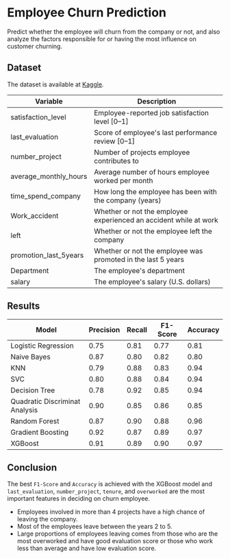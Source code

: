 # Employee Churn Prediction
Predict whether the employee will churn from the company or not, and also analyze the factors responsible for or having the most influence on customer churning.

## Dataset

The dataset is available at [Kaggle](https://www.kaggle.com/datasets/mfaisalqureshi/hr-analytics-and-job-prediction?select=HR_comma_sep.csv).

Variable  |Description |
-----|-----|
satisfaction_level|Employee-reported job satisfaction level [0&ndash;1]|
last_evaluation|Score of employee's last performance review [0&ndash;1]|
number_project|Number of projects employee contributes to|
average_monthly_hours|Average number of hours employee worked per month|
time_spend_company|How long the employee has been with the company (years)
Work_accident|Whether or not the employee experienced an accident while at work
left|Whether or not the employee left the company
promotion_last_5years|Whether or not the employee was promoted in the last 5 years
Department|The employee's department
salary|The employee's salary (U.S. dollars)


## Results

| Model | Precision | Recall | F1-Score | Accuracy |
|-------|-----------|--------|----------|----------|
| Logistic Regression | 0.75 | 0.81 | 0.77 | 0.81 |
| Naive Bayes | 0.87 | 0.80 | 0.82 | 0.80 |
| KNN | 0.79 | 0.88 | 0.83 | 0.94 |
| SVC | 0.80 | 0.88 | 0.84 | 0.94 |
| Decision Tree | 0.78 | 0.92 | 0.85 | 0.94 |
| Quadratic Discriminat Analysis | 0.90 | 0.85 | 0.86 | 0.85 |
| Random Forest | 0.87 | 0.90 | 0.88 | 0.96 |
| Gradient Boosting | 0.92 | 0.87 | 0.89 | 0.97 |
| XGBoost | 0.91 | 0.89 | 0.90 | 0.97 |

## Conclusion
The best `F1-Score` and `Accuracy` is achieved with the XGBoost model and `last_evaluation`, `number_project`, `tenure`, and `overworked` are the most important features in deciding on churn employee.
* Employees involved in more than 4 projects have a high chance of leaving the company.
* Most of the employees leave between the years 2 to 5.
* Large proportions of employees leaving comes from those who are the most overworked and have good evaluation score or those who work less than average and have low evaluation score.
